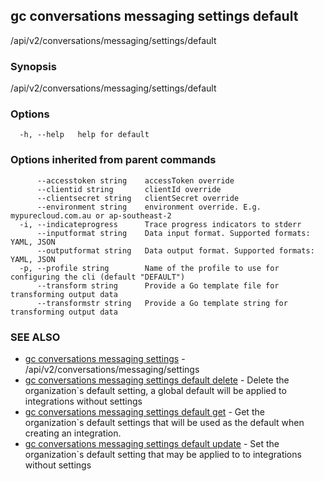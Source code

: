 ## gc conversations messaging settings default

/api/v2/conversations/messaging/settings/default

### Synopsis

/api/v2/conversations/messaging/settings/default

### Options

```
  -h, --help   help for default
```

### Options inherited from parent commands

```
      --accesstoken string    accessToken override
      --clientid string       clientId override
      --clientsecret string   clientSecret override
      --environment string    environment override. E.g. mypurecloud.com.au or ap-southeast-2
  -i, --indicateprogress      Trace progress indicators to stderr
      --inputformat string    Data input format. Supported formats: YAML, JSON
      --outputformat string   Data output format. Supported formats: YAML, JSON
  -p, --profile string        Name of the profile to use for configuring the cli (default "DEFAULT")
      --transform string      Provide a Go template file for transforming output data
      --transformstr string   Provide a Go template string for transforming output data
```

### SEE ALSO

* [gc conversations messaging settings](gc_conversations_messaging_settings.html)	 - /api/v2/conversations/messaging/settings
* [gc conversations messaging settings default delete](gc_conversations_messaging_settings_default_delete.html)	 - Delete the organization`s default setting, a global default will be applied to integrations without settings
* [gc conversations messaging settings default get](gc_conversations_messaging_settings_default_get.html)	 - Get the organization`s default settings that will be used as the default when creating an integration.
* [gc conversations messaging settings default update](gc_conversations_messaging_settings_default_update.html)	 - Set the organization`s default setting that may be applied to to integrations without settings


